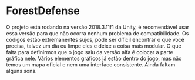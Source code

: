 # ForestDefense

O projeto está rodando na versão 2018.3.11f1 da Unity, é recomendável usar essa versão para que não ocorra nenhum problema de compatibilidade.
Os códigos estão extremanentes sujos, pode ser díficil encontrar o que você precisa, talvez um dia eu limpe eles e deixe a coisa mais modular.
O que falta para definirmos que o jogo saiu da versão alfa é colocar a parte gráfica nele.
Vários elementos gráficos já estão dentro do jogo, mas não temos um mapa oficial e nem uma interface consistente.
Ainda faltam alguns sons.
